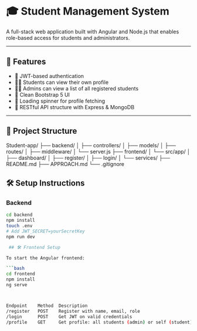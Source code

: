 # 🎓 Student Management System

A full-stack web application built with Angular and Node.js that enables role-based access for students and administrators.

---

## 🚀 Features

- 🔐 JWT-based authentication
- 🧑‍🎓 Students can view their own profile
- 👨‍💼 Admins can view a list of all registered students
- 🎨 Clean Bootstrap 5 UI
- 🔄 Loading spinner for profile fetching
- 🔧 RESTful API structure with Express & MongoDB

---

## 📁 Project Structure

Student-app/ ├── backend/ │ ├── controllers/ │ ├── models/ │ ├── routes/ │ ├── middleware/ │ └── server.js ├── frontend/ │ └── src/app/ │ ├── dashboard/ │ ├── register/ │ ├── login/ │ └── services/ ├── README.md ├── APPROACH.md └── .gitignore

## 🛠 Setup Instructions

### Backend

```bash
cd backend
npm install
touch .env
# Add JWT_SECRET=yourSecretKey
npm run dev

 ## 🛠 Frontend Setup

To start the Angular frontend:

```bash
cd frontend
npm install
ng serve



Endpoint	Method	Description
/register	POST	Register with name, email, role
/login	    POST	Get JWT on valid credentials
/profile	GET	    Get profile: all students (admin) or self (student)